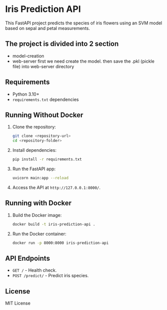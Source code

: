 # Iris Prediction API

This FastAPI project predicts the species of iris flowers using an SVM model based on sepal and petal measurements.

## The project is divided into 2 section
- model-creation 
- web-server
first we need create the model. then save the .pkl (pickle file)
into web-server directory 

## Requirements
- Python 3.10+
- `requirements.txt` dependencies

## Running Without Docker

1. Clone the repository:
    ```bash
    git clone <repository-url>
    cd <repository-folder>
    ```

2. Install dependencies:
    ```bash
    pip install -r requirements.txt
    ```

3. Run the FastAPI app:
    ```bash
    uvicorn main:app --reload
    ```

4. Access the API at `http://127.0.0.1:8000/`.

## Running with Docker

1. Build the Docker image:
    ```bash
    docker build -t iris-prediction-api .
    ```

2. Run the Docker container:
    ```bash
    docker run -p 8000:8000 iris-prediction-api
    ```

## API Endpoints
- `GET /` - Health check.
- `POST /predict/` - Predict iris species.

## License
MIT License
